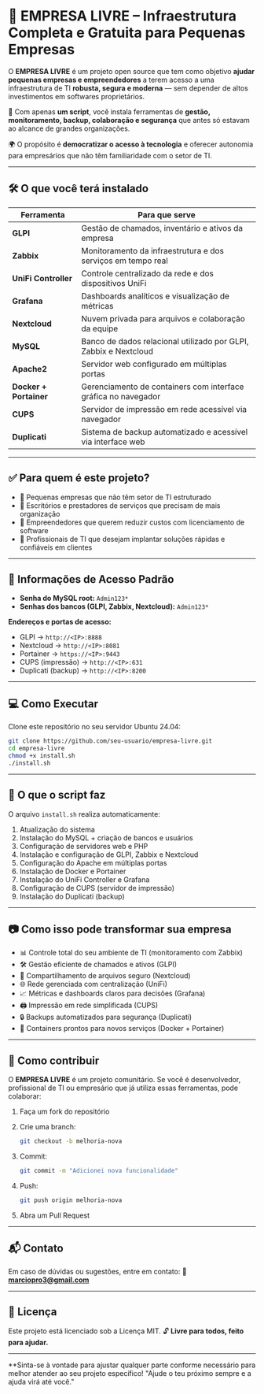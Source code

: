 # 🏢 EMPRESA LIVRE – Infraestrutura Completa e Gratuita para Pequenas Empresas

O **EMPRESA LIVRE** é um projeto open source que tem como objetivo **ajudar pequenas empresas e empreendedores** a terem acesso a uma infraestrutura de TI **robusta, segura e moderna** — sem depender de altos investimentos em softwares proprietários.

🔧 Com apenas **um script**, você instala ferramentas de **gestão, monitoramento, backup, colaboração e segurança** que antes só estavam ao alcance de grandes organizações.

🌍 O propósito é **democratizar o acesso à tecnologia** e oferecer autonomia para empresários que não têm familiaridade com o setor de TI.

---

## 🛠️ O que você terá instalado

| Ferramenta           | Para que serve                                                         |
|----------------------|------------------------------------------------------------------------|
| **GLPI**             | Gestão de chamados, inventário e ativos da empresa                     |
| **Zabbix**           | Monitoramento da infraestrutura e dos serviços em tempo real           |
| **UniFi Controller** | Controle centralizado da rede e dos dispositivos UniFi                 |
| **Grafana**          | Dashboards analíticos e visualização de métricas                       |
| **Nextcloud**        | Nuvem privada para arquivos e colaboração da equipe                    |
| **MySQL**            | Banco de dados relacional utilizado por GLPI, Zabbix e Nextcloud       |
| **Apache2**          | Servidor web configurado em múltiplas portas                           |
| **Docker + Portainer** | Gerenciamento de containers com interface gráfica no navegador      |
| **CUPS**             | Servidor de impressão em rede acessível via navegador                  |
| **Duplicati**        | Sistema de backup automatizado e acessível via interface web           |

---

## ✅ Para quem é este projeto?

- 📌 Pequenas empresas que não têm setor de TI estruturado  
- 📌 Escritórios e prestadores de serviços que precisam de mais organização  
- 📌 Empreendedores que querem reduzir custos com licenciamento de software  
- 📌 Profissionais de TI que desejam implantar soluções rápidas e confiáveis em clientes  

---

## 🔐 Informações de Acesso Padrão

- **Senha do MySQL root:** `Admin123*`  
- **Senhas dos bancos (GLPI, Zabbix, Nextcloud):** `Admin123*`  

**Endereços e portas de acesso:**  
- GLPI → `http://<IP>:8888`  
- Nextcloud → `http://<IP>:8081`  
- Portainer → `https://<IP>:9443`  
- CUPS (impressão) → `http://<IP>:631`  
- Duplicati (backup) → `http://<IP>:8200`  

---

## 💻 Como Executar

Clone este repositório no seu servidor Ubuntu 24.04:

```bash
git clone https://github.com/seu-usuario/empresa-livre.git
cd empresa-livre
chmod +x install.sh
./install.sh
````

---

## 📁 O que o script faz

O arquivo `install.sh` realiza automaticamente:

1. Atualização do sistema
2. Instalação do MySQL + criação de bancos e usuários
3. Configuração de servidores web e PHP
4. Instalação e configuração de GLPI, Zabbix e Nextcloud
5. Configuração do Apache em múltiplas portas
6. Instalação de Docker e Portainer
7. Instalação do UniFi Controller e Grafana
8. Configuração de CUPS (servidor de impressão)
9. Instalação do Duplicati (backup)

---

## 📷 Como isso pode transformar sua empresa

* 📊 Controle total do seu ambiente de TI (monitoramento com Zabbix)
* 🛠️ Gestão eficiente de chamados e ativos (GLPI)
* 📂 Compartilhamento de arquivos seguro (Nextcloud)
* 🌐 Rede gerenciada com centralização (UniFi)
* 📈 Métricas e dashboards claros para decisões (Grafana)
* 🖨️ Impressão em rede simplificada (CUPS)
* 🔒 Backups automatizados para segurança (Duplicati)
* 🐳 Containers prontos para novos serviços (Docker + Portainer)

---

## 🤝 Como contribuir

O **EMPRESA LIVRE** é um projeto comunitário.
Se você é desenvolvedor, profissional de TI ou empresário que já utiliza essas ferramentas, pode colaborar:

1. Faça um fork do repositório
2. Crie uma branch:

   ```bash
   git checkout -b melhoria-nova
   ```
3. Commit:

   ```bash
   git commit -m "Adicionei nova funcionalidade"
   ```
4. Push:

   ```bash
   git push origin melhoria-nova
   ```
5. Abra um Pull Request

---

## 📬 Contato

Em caso de dúvidas ou sugestões, entre em contato:
📧 **[marciopro3@gmail.com](mailto:marciopro3@gmail.com)**

---

## 📄 Licença

Este projeto está licenciado sob a Licença MIT.
🔓 **Livre para todos, feito para ajudar.**

---

**Sinta-se à vontade para ajustar qualquer parte conforme necessário para melhor atender ao seu projeto específico! "Ajude o teu próximo sempre e a ajuda virá até você."
